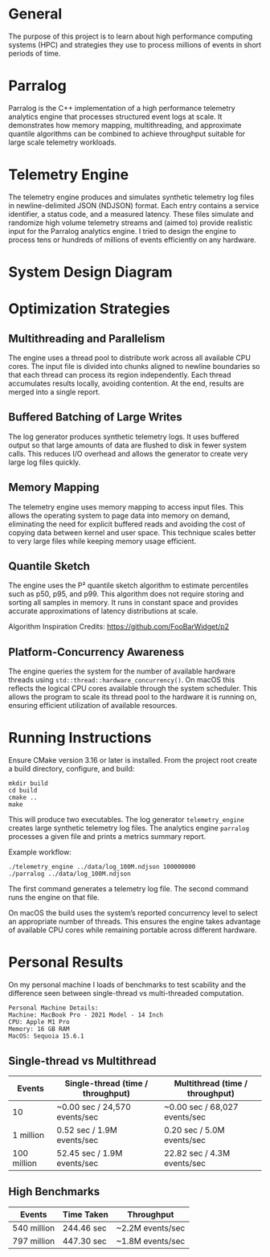 # General

The purpose of this project is to learn about high performance computing systems (HPC) and strategies they use to process millions of events in short periods of time.

# Parralog

Parralog is the C++ implementation of a high performance telemetry analytics engine that processes structured event logs at scale. It demonstrates how memory mapping, multithreading, and approximate quantile algorithms can be combined to achieve throughput suitable for large scale telemetry workloads.

# Telemetry Engine

The telemetry engine produces and simulates synthetic telemetry log files in newline-delimited JSON (NDJSON) format. Each entry contains a service identifier, a status code, and a measured latency. These files simulate and randomize high volume telemetry streams and (aimed to) provide realistic input for the Parralog analytics engine. I tried to design the engine to process tens or hundreds of millions of events efficiently on any hardware.

# System Design Diagram

# Optimization Strategies

## Multithreading and Parallelism
The engine uses a thread pool to distribute work across all available CPU cores. The input file is divided into chunks aligned to newline boundaries so that each thread can process its region independently. Each thread accumulates results locally, avoiding contention. At the end, results are merged into a single report.

## Buffered Batching of Large Writes
The log generator produces synthetic telemetry logs. It uses buffered output so that large amounts of data are flushed to disk in fewer system calls. This reduces I/O overhead and allows the generator to create very large log files quickly.

## Memory Mapping
The telemetry engine uses memory mapping to access input files. This allows the operating system to page data into memory on demand, eliminating the need for explicit buffered reads and avoiding the cost of copying data between kernel and user space. This technique scales better to very large files while keeping memory usage efficient.

## Quantile Sketch
The engine uses the P² quantile sketch algorithm to estimate percentiles such as p50, p95, and p99. This algorithm does not require storing and sorting all samples in memory. It runs in constant space and provides accurate approximations of latency distributions at scale.

Algorithm Inspiration Credits: https://github.com/FooBarWidget/p2

## Platform-Concurrency Awareness
The engine queries the system for the number of available hardware threads using `std::thread::hardware_concurrency()`. On macOS this reflects the logical CPU cores available through the system scheduler. This allows the program to scale its thread pool to the hardware it is running on, ensuring efficient utilization of available resources.

# Running Instructions

Ensure CMake version 3.16 or later is installed. From the project root create a build directory, configure, and build:

```
mkdir build
cd build
cmake ..
make
```

This will produce two executables. The log generator `telemetry_engine` creates large synthetic telemetry log files. The analytics engine `parralog` processes a given file and prints a metrics summary report.

Example workflow:

```
./telemetry_engine ../data/log_100M.ndjson 100000000
./parralog ../data/log_100M.ndjson
```

The first command generates a telemetry log file. The second command runs the engine on that file.

On macOS the build uses the system’s reported concurrency level to select an appropriate number of threads. This ensures the engine takes advantage of available CPU cores while remaining portable across different hardware.

# Personal Results
On my personal machine I loads of benchmarks to test scability and the difference seen between single-thread vs multi-threaded computation.

```
Personal Machine Details:
Machine: MacBook Pro - 2021 Model - 14 Inch
CPU: Apple M1 Pro
Memory: 16 GB RAM
MacOS: Sequoia 15.6.1

```

## Single-thread vs Multithread

| Events      | Single-thread (time / throughput) | Multithread (time / throughput) |
| ----------- | --------------------------------- | ------------------------------- |
| 10          | \~0.00 sec / 24,570 events/sec    | \~0.00 sec / 68,027 events/sec  |
| 1 million   | 0.52 sec / 1.9M events/sec        | 0.20 sec / 5.0M events/sec      |
| 100 million | 52.45 sec / 1.9M events/sec       | 22.82 sec / 4.3M events/sec     |

## High Benchmarks

| Events      | Time Taken | Throughput        |
| ----------- | ---------- | ----------------- |
| 540 million | 244.46 sec | \~2.2M events/sec |
| 797 million | 447.30 sec | \~1.8M events/sec |
